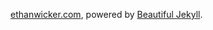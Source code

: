 [ethanwicker.com](https://ethanwicker.com), powered by [Beautiful Jekyll](https://beautifuljekyll.com/).
